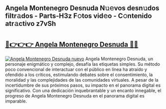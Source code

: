 ## Angela Montenegro Desnuda N𝚞𝚎vos desn𝚞dos filtr𝚊dos - Parts-H3z F𝚘tos vid𝚎o - C𝚘ntenido atr𝚊ctivo z7vSh

# <h2><a href="http://mb3k80t.tromn.icu/?c=Angela+Montenegro+Desnuda">🔗👉👉👉 Angela Montenegro Desnuda 🔗🔗</a></h2>

[![Angela Montenegro Desnuda nuevo](https://i.imgur.com/pEAQMta.gif)](http://mb3k80t.tromn.icu/?c=Angela+Montenegro+Desnuda)
Angela Montenegro Desnuda, un personaje enigmático y complejo, desafía las etiquetas simples. Su método poco convencional de interactuar con el público en línea ha atraído y ofendido a los críticos, estimulando debates sobre el consentimiento, la moralidad y las complejidades de las comunidades virtuales. A pesar de la incertidumbre de sus próximos pasos, su impacto en el panorama digital es significativo. Con una dedicación inquebrantable y un encanto innegable, el progreso de Angela Montenegro Desnuda en el panorama digital es imparable.
